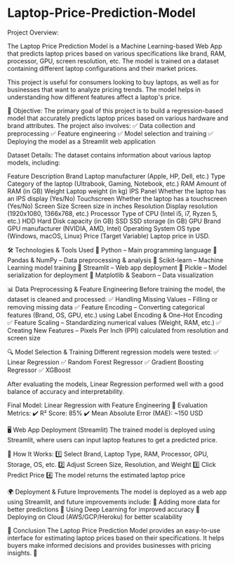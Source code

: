 # Laptop-Price-Prediction-Model

Project Overview:

The Laptop Price Prediction Model is a Machine Learning-based Web App that predicts laptop prices based on various specifications like brand, RAM, processor, GPU, screen resolution, etc. The model is trained on a dataset containing different laptop configurations and their market prices.

This project is useful for consumers looking to buy laptops, as well as for businesses that want to analyze pricing trends. The model helps in understanding how different features affect a laptop's price.

🎯 Objective:
The primary goal of this project is to build a regression-based model that accurately predicts laptop prices based on various hardware and brand attributes. The project also involves:
✅ Data collection and preprocessing
✅ Feature engineering
✅ Model selection and training
✅ Deploying the model as a Streamlit web application

Dataset Details:
The dataset contains information about various laptop models, including:

Feature	Description
Brand	Laptop manufacturer (Apple, HP, Dell, etc.)
Type	Category of the laptop (Ultrabook, Gaming, Notebook, etc.)
RAM	Amount of RAM (in GB)
Weight	Laptop weight (in kg)
IPS Panel	Whether the laptop has an IPS display (Yes/No)
Touchscreen	Whether the laptop has a touchscreen (Yes/No)
Screen Size	Screen size in inches
Resolution	Display resolution (1920x1080, 1366x768, etc.)
Processor	Type of CPU (Intel i5, i7, Ryzen 5, etc.)
HDD	Hard Disk capacity (in GB)
SSD	SSD storage (in GB)
GPU Brand	GPU manufacturer (NVIDIA, AMD, Intel)
Operating System	OS type (Windows, macOS, Linux)
Price (Target Variable)	Laptop price in USD.

🛠 Technologies & Tools Used
🔹 Python – Main programming language
🔹 Pandas & NumPy – Data preprocessing & analysis
🔹 Scikit-learn – Machine Learning model training
🔹 Streamlit – Web app deployment
🔹 Pickle – Model serialization for deployment
🔹 Matplotlib & Seaborn – Data visualization

📊 Data Preprocessing & Feature Engineering
Before training the model, the dataset is cleaned and processed:
✅ Handling Missing Values – Filling or removing missing data
✅ Feature Encoding – Converting categorical features (Brand, OS, GPU, etc.) using Label Encoding & One-Hot Encoding
✅ Feature Scaling – Standardizing numerical values (Weight, RAM, etc.)
✅ Creating New Features – Pixels Per Inch (PPI) calculated from resolution and screen size

 
🔍 Model Selection & Training
Different regression models were tested:
✅ Linear Regression
✅ Random Forest Regressor
✅ Gradient Boosting Regressor
✅ XGBoost

After evaluating the models, Linear Regression performed well with a good balance of accuracy and interpretability.

Final Model: Linear Regression with Feature Engineering
📌 Evaluation Metrics:
✔️ R² Score: 85%
✔️ Mean Absolute Error (MAE): ~150 USD

🖥️ Web App Deployment (Streamlit)
The trained model is deployed using Streamlit, where users can input laptop features to get a predicted price.

🔹 How It Works:
1️⃣ Select Brand, Laptop Type, RAM, Processor, GPU, Storage, OS, etc.
2️⃣ Adjust Screen Size, Resolution, and Weight
3️⃣ Click Predict Price
4️⃣ The model returns the estimated laptop price

🌍 Deployment & Future Improvements
The model is deployed as a web app using Streamlit, and future improvements include:
🔹 Adding more data for better predictions
🔹 Using Deep Learning for improved accuracy
🔹 Deploying on Cloud (AWS/GCP/Heroku) for better scalability

📌 Conclusion
The Laptop Price Prediction Model provides an easy-to-use interface for estimating laptop prices based on their specifications. It helps buyers make informed decisions and provides businesses with pricing insights. 🚀
